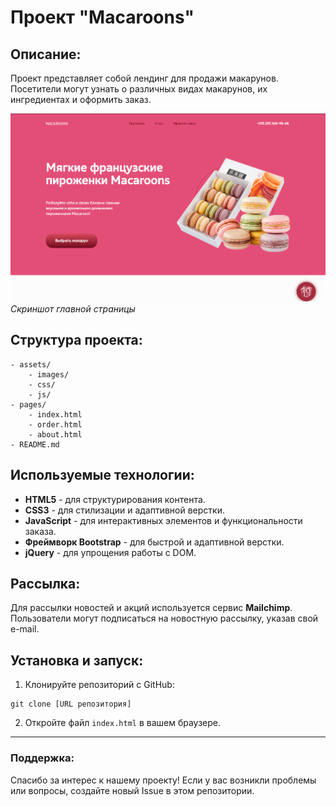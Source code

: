 # Проект "Macaroons"

## Описание:
Проект представляет собой лендинг для продажи макарунов. Посетители могут узнать о различных видах макарунов, их ингредиентах и оформить заказ.

![Screenshot](screens/main_page.png)  
*Скриншот главной страницы*

## Структура проекта:

```
- assets/
    - images/
    - css/
    - js/
- pages/
    - index.html
    - order.html
    - about.html
- README.md
```

## Используемые технологии:

- **HTML5** - для структурирования контента.
- **CSS3** - для стилизации и адаптивной верстки.
- **JavaScript** - для интерактивных элементов и функциональности заказа.
- **Фреймворк Bootstrap** - для быстрой и адаптивной верстки.
- **jQuery** - для упрощения работы с DOM.

## Рассылка:

Для рассылки новостей и акций используется сервис **Mailchimp**. Пользователи могут подписаться на новостную рассылку, указав свой e-mail.

## Установка и запуск:

1. Клонируйте репозиторий с GitHub:
```
git clone [URL репозитория]
```
2. Откройте файл `index.html` в вашем браузере.

---

### Поддержка:

Спасибо за интерес к нашему проекту! Если у вас возникли проблемы или вопросы, создайте новый Issue в этом репозитории.
